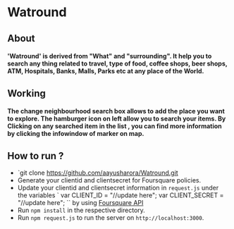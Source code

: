 # Watround

## About
#### 'Watround' is derived from "What" and "surrounding". It help you to search any thing related to travel, type of food, coffee shops, beer shops, ATM, Hospitals, Banks, Malls, Parks etc at any place of the World.

## Working
#### The change neighbourhood search box allows to add the place you want to explore. The hamburger icon on left allow you to search your items. By Clicking on any searched item in the list , you can find more information by clicking the infowindow of marker on map.  

## How to run ?
- `git clone https://github.com/aayusharora/Watround.git
-  Generate your clientid and clientsecret for Foursquare policies.
-  Update your clientid and clientsecret information in `request.js` under the variables ` 
   var CLIENT_ID = "//update here";
   var CLIENT_SECRET = "//update here"; ``
   by using [Foursquare API]("https://developer.foursquare.com/docs/")
-  Run `npm install` in the respective directory.
-  Run `npm request.js` to run the server on `http://localhost:3000`.

